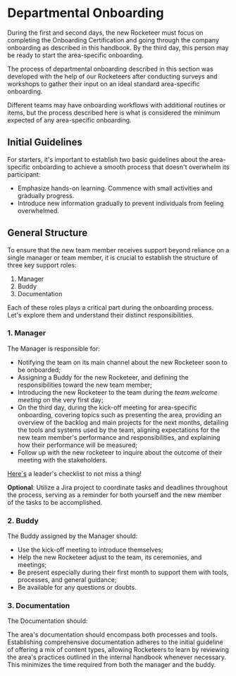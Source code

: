 # Departmental Onboarding

During the first and second days, the new Rocketeer must focus on completing the Onboarding Certification and going through the company onboarding as described in this handbook. By the third day, this person may be ready to start the area-specific onboarding.

The process of departmental onboarding described in this section was developed with the help of our Rocketeers after conducting surveys and workshops to gather their input on an ideal standard area-specific onboarding.

Different teams may have onboarding workflows with additional routines or items, but the process described here is what is considered the minimum expected of any area-specific onboarding.&#x20;

## Initial Guidelines

For starters, it's important to establish two basic guidelines about the area-specific onboarding to achieve a smooth process that doesn't overwhelm its participant:

* Emphasize hands-on learning. Commence with small activities and gradually progress.
* Introduce new information gradually to prevent individuals from feeling overwhelmed.

## General Structure

To ensure that the new team member receives support beyond reliance on a single manager or team member, it is crucial to establish the structure of three key support roles:

1. Manager
2. Buddy
3. Documentation

Each of these roles plays a critical part during the onboarding process. Let's explore them and understand their distinct responsibilities.

### 1. Manager

The Manager is responsible for:

* Notifying the team on its main channel about the new Rocketeer soon to be onboarded;
* Assigning a Buddy for the new Rocketeer, and defining the responsibilities toward the new team member;
* Introducing the new Rocketeer to the team during the _team welcome meeting_ on the very first day;
* On the third day, during the kick-off meeting for area-specific onboarding, covering topics such as presenting the area, providing an overview of the backlog and main projects for the next months, detailing the tools and systems used by the team, aligning expectations for the new team member's performance and responsibilities, and explaining how their performance will be measured;
* Follow up with the new rocketeer to inquire about the outcome of their meeting with the stakeholders.

&#x20;                                               [Here´s](https://docs.google.com/presentation/d/1fWg1roczPgTqeuSjCWNdUj7nvAsRmZ7aL962UwMlFC8/edit#slide=id.ge5371f3319\_0\_0) a leader's checklist to not miss a thing!

**Optional**: Utilize a Jira project to coordinate tasks and deadlines throughout the process, serving as a reminder for both yourself and the new member of the tasks to be accomplished.

### 2. Buddy

The Buddy assigned by the Manager should:

* Use the kick-off meeting to introduce themselves;
* Help the new Rocketeer adjust to the team, its ceremonies, and meetings;
* Be present especially during their first month to support them with tools, processes, and general guidance;
* Be available for any questions or doubts.

### 3. Documentation

The Documentation should:

The area's documentation should encompass both processes and tools. Establishing comprehensive documentation adheres to the initial guideline of offering a mix of content types, allowing Rocketeers to learn by reviewing the area's practices outlined in the internal handbook whenever necessary. This minimizes the time required from both the manager and the buddy.
